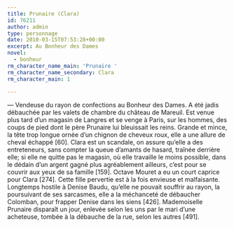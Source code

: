 ```yaml
---
title: Prunaire (Clara)
id: 76211
author: admin
type: personnage
date: 2010-03-15T07:53:28+00:00
excerpt: Au Bonheur des Dames
novel:
  - bonheur
rm_character_name_main: 'Prunaire '
rm_character_name_secondary: Clara
rm_character_main: 1

---
```

— Vendeuse du rayon de confections au Bonheur des Dames. A été jadis débauchée par les valets de chambre du château de Mareuil. Est venue plus tard d&rsquo;un magasin de Langres et se venge à Paris, sur les hommes, des coups de pied dont le père Prunaire lui bleuissait les reins. Grande et mince, la tête trop longue ornée d&rsquo;un chignon de cheveux roux, elle a une allure de cheval échappé [60]. Clara est un scandale, on assure qu&rsquo;elle a des entreteneurs, sans compter la queue d&rsquo;amants de hasard, traînée derrière elle; si elle ne quitte pas le magasin, où elle travaille le moins possible, dans le dédain d&rsquo;un argent gagné plus agréablement ailleurs, c&rsquo;est pour se couvrir aux yeux de sa famille [159]. Octave Mouret a eu un court caprice pour Clara [274]. Cette fille pervertie est à la fois envieuse et malfaisante. Longtemps hostile à Denise Baudu, qu&rsquo;elle ne pouvait souffrir au rayon, la poursuivant de ses sarcasmes, elle a la méchanceté de débaucher Colomban, pour frapper Denise dans les siens [426]. Mademoiselle Prunaire disparaît un jour, enlevée selon les uns par le mari d&rsquo;une acheteuse, tombée à la débauche de la rue, selon les autres [491]. 